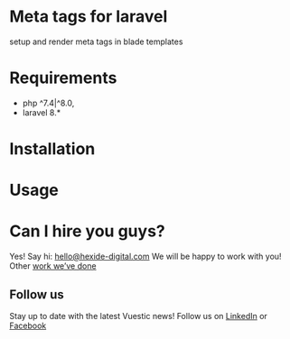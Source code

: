 # Meta tags for laravel

setup and render meta tags in blade templates


# Requirements
- php ^7.4|^8.0,
- laravel 8.*

# Installation


# Usage


# Can I hire you guys?
Yes! Say hi: [hello@hexide-digital.com](mailto:hello@hexide-digital.com)
We will be happy to work with you! Other [work we’ve done](https://hexide-digital.com/)
## Follow us

Stay up to date with the latest Vuestic news!
Follow us on [LinkedIn](https://www.linkedin.com/company/hexide-digital) 
or [Facebook](https://www.facebook.com/hexide.digital)
